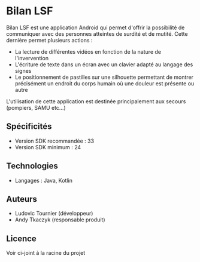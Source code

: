 Bilan LSF
===============

Bilan LSF est une application Android qui permet d'offrir la possibilité de communiquer avec des personnes atteintes de surdité et de mutité.
Cette dernière permet plusieurs actions :
- La lecture de différentes vidéos en fonction de la nature de l'invervention
- L'écriture de texte dans un écran avec un clavier adapté au langage des signes
- Le positionnement de pastilles sur une silhouette permettant de montrer précisément un endroit du corps humain où une douleur est présente ou autre

L'utilisation de cette application est destinée principalement aux secours (pompiers, SAMU etc...)

Spécificités
------------

- Version SDK recommandée : 33
- Version SDK minimum : 24


Technologies
------------

- Langages : Java, Kotlin
  

Auteurs
-------

- Ludovic Tournier (développeur)
- Andy Tkaczyk (responsable produit)


Licence
-------

Voir ci-joint à la racine du projet
